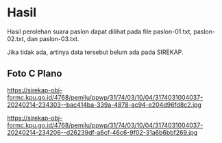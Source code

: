 # Hasil

Hasil perolehan suara paslon dapat dilihat pada file paslon-01.txt, paslon-02.txt, dan paslon-03.txt.

Jika tidak ada, artinya data tersebut belum ada pada SIREKAP.

## Foto C Plano

https://sirekap-obj-formc.kpu.go.id/4768/pemilu/ppwp/31/74/03/10/04/3174031004037-20240214-234303--bac414ba-339a-4878-ac94-e204d96fd8c2.jpg

https://sirekap-obj-formc.kpu.go.id/4768/pemilu/ppwp/31/74/03/10/04/3174031004037-20240214-234206--d26239df-a6cf-46c6-9f02-31a6b6bbf269.jpg
